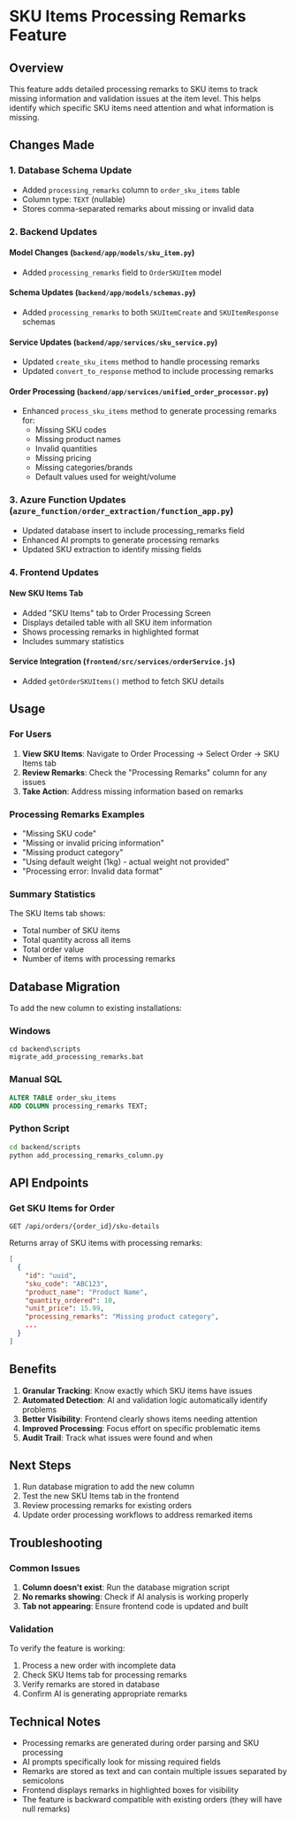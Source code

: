 # SKU Items Processing Remarks Feature

## Overview
This feature adds detailed processing remarks to SKU items to track missing information and validation issues at the item level. This helps identify which specific SKU items need attention and what information is missing.

## Changes Made

### 1. Database Schema Update
- Added `processing_remarks` column to `order_sku_items` table
- Column type: `TEXT` (nullable)
- Stores comma-separated remarks about missing or invalid data

### 2. Backend Updates

#### Model Changes (`backend/app/models/sku_item.py`)
- Added `processing_remarks` field to `OrderSKUItem` model

#### Schema Updates (`backend/app/models/schemas.py`)
- Added `processing_remarks` to both `SKUItemCreate` and `SKUItemResponse` schemas

#### Service Updates (`backend/app/services/sku_service.py`)
- Updated `create_sku_items` method to handle processing remarks
- Updated `convert_to_response` method to include processing remarks

#### Order Processing (`backend/app/services/unified_order_processor.py`)
- Enhanced `process_sku_items` method to generate processing remarks for:
  - Missing SKU codes
  - Missing product names
  - Invalid quantities
  - Missing pricing
  - Missing categories/brands
  - Default values used for weight/volume

### 3. Azure Function Updates (`azure_function/order_extraction/function_app.py`)
- Updated database insert to include processing_remarks field
- Enhanced AI prompts to generate processing remarks
- Updated SKU extraction to identify missing fields

### 4. Frontend Updates

#### New SKU Items Tab
- Added "SKU Items" tab to Order Processing Screen
- Displays detailed table with all SKU item information
- Shows processing remarks in highlighted format
- Includes summary statistics

#### Service Integration (`frontend/src/services/orderService.js`)
- Added `getOrderSKUItems()` method to fetch SKU details

## Usage

### For Users
1. **View SKU Items**: Navigate to Order Processing → Select Order → SKU Items tab
2. **Review Remarks**: Check the "Processing Remarks" column for any issues
3. **Take Action**: Address missing information based on remarks

### Processing Remarks Examples
- "Missing SKU code"
- "Missing or invalid pricing information"
- "Missing product category"
- "Using default weight (1kg) - actual weight not provided"
- "Processing error: Invalid data format"

### Summary Statistics
The SKU Items tab shows:
- Total number of SKU items
- Total quantity across all items
- Total order value
- Number of items with processing remarks

## Database Migration

To add the new column to existing installations:

### Windows
```batch
cd backend\scripts
migrate_add_processing_remarks.bat
```

### Manual SQL
```sql
ALTER TABLE order_sku_items 
ADD COLUMN processing_remarks TEXT;
```

### Python Script
```bash
cd backend/scripts
python add_processing_remarks_column.py
```

## API Endpoints

### Get SKU Items for Order
```
GET /api/orders/{order_id}/sku-details
```

Returns array of SKU items with processing remarks:
```json
[
  {
    "id": "uuid",
    "sku_code": "ABC123",
    "product_name": "Product Name",
    "quantity_ordered": 10,
    "unit_price": 15.99,
    "processing_remarks": "Missing product category",
    ...
  }
]
```

## Benefits

1. **Granular Tracking**: Know exactly which SKU items have issues
2. **Automated Detection**: AI and validation logic automatically identify problems
3. **Better Visibility**: Frontend clearly shows items needing attention
4. **Improved Processing**: Focus effort on specific problematic items
5. **Audit Trail**: Track what issues were found and when

## Next Steps

1. Run database migration to add the new column
2. Test the new SKU Items tab in the frontend
3. Review processing remarks for existing orders
4. Update order processing workflows to address remarked items

## Troubleshooting

### Common Issues
1. **Column doesn't exist**: Run the database migration script
2. **No remarks showing**: Check if AI analysis is working properly
3. **Tab not appearing**: Ensure frontend code is updated and built

### Validation
To verify the feature is working:
1. Process a new order with incomplete data
2. Check SKU Items tab for processing remarks
3. Verify remarks are stored in database
4. Confirm AI is generating appropriate remarks

## Technical Notes

- Processing remarks are generated during order parsing and SKU processing
- AI prompts specifically look for missing required fields
- Remarks are stored as text and can contain multiple issues separated by semicolons
- Frontend displays remarks in highlighted boxes for visibility
- The feature is backward compatible with existing orders (they will have null remarks)
